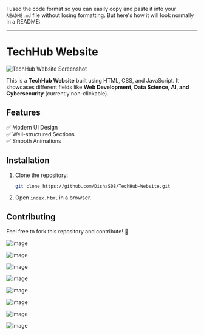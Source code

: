 I used the code format so you can easily copy and paste it into your `README.md` file without losing formatting. But here's how it will look normally in a README:  

---

# TechHub Website  

![TechHub Website Screenshot](screenshot.png)  

This is a **TechHub Website** built using HTML, CSS, and JavaScript. It showcases different fields like **Web Development, Data Science, AI, and Cybersecurity** (currently non-clickable).  

## Features  
✅ Modern UI Design  
✅ Well-structured Sections  
✅ Smooth Animations  

## Installation  
1. Clone the repository:  
   ```bash
   git clone https://github.com/DishaS08/TechHub-Website.git
   ```
2. Open `index.html` in a browser.  

## Contributing  
Feel free to fork this repository and contribute! 🚀  

![image](https://github.com/user-attachments/assets/36842674-8e64-44d5-80e9-31cf28140a86)

![image](https://github.com/user-attachments/assets/cc8cab17-80d7-48ad-ab87-d064e8c6ebaf)

![image](https://github.com/user-attachments/assets/bfb222ee-facd-40d0-82dd-fd41d2c75121)

![image](https://github.com/user-attachments/assets/42a7e9c8-a0ef-44e5-9b87-25df0bc4826c)

![image](https://github.com/user-attachments/assets/aef1ada0-21c4-4abb-a25e-8171490588d6)

![image](https://github.com/user-attachments/assets/3835157f-9ef0-49ee-9559-10f0b7955458)

![image](https://github.com/user-attachments/assets/6dcafabb-be55-455a-bc00-27ac8c7352bb)

![image](https://github.com/user-attachments/assets/412fea9b-a76a-4290-9f6f-8d8e727b7c1d)
